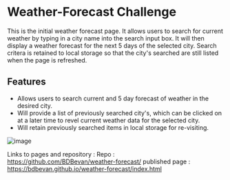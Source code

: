 # Weather-Forecast Challenge

This is the initial weather forecast page. It allows users to search for current weather by typing in a city name into the search input box. It will then display a weather forecast for the next 5 days of the selected city. Search critera is retained to local storage so that the city's searched are still listed when the page is refreshed. 


## Features

- Allows users to search current and 5 day forecast of weather in the desired city.
- Will provide a list of previously searched city's, which can be clicked on at a later time to revel current weather data for the selected city.
- Will retain previously searched items in local storage for re-visiting. 

![image](https://github.com/user-attachments/assets/47d5ccde-c94a-4108-a5e2-58166491336f)




Links to pages and repository : 
Repo : https://github.com/BDBevan/weather-forecast/
published page : https://bdbevan.github.io/weather-forecast/index.html
